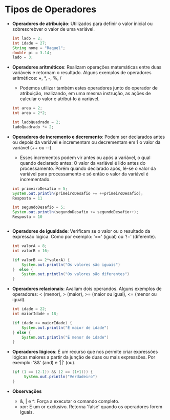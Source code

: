 # Tipos de Operadores

* **Operadores de atribuição**: Utilizados para definir o valor inicial ou sobrescrebver o valor de uma variável.   
    ~~~java   
    int lado = 2;
    int idade = 27;  
    String nome = "Raquel";  
    double pi = 3.14;
    lado = 3;  
    ~~~

* **Operadores aritméticos**: Realizam operações matemáticas entre duas variáveis e retornam o resultado. Alguns exemplos de operadores aritméticos: +, *, -, %, /  
    * Podemos utilizar também estes operadores junto do operador de atribuição, realizando, em uma mesma instrução, as ações de calcular o valor e atribuí-lo à variável.
    ~~~java
    int area = 2;
    int area = 2*2;

    int ladoQuadrado = 2; 
    ladoQuadrado *= 2; 
    ~~~

* **Operadores de incremento e decremento**: Podem ser declarados antes ou depois da variável e incrementam ou decrementam em 1 o valor da variável (++ ou --).  
    * Esses incrementos podem vir antes ou após a variável, o qual quando declarado antes: O valor da variável é lido antes do processamento. Porém quando declarado após, lê-se o valor da variável para processamento e só então o valor da variável é incrementado.
    ~~~java
    int primeiroDesafio = 5;
    System.out.println(primeiroDesafio += ++primeiroDesafio);
    Resposta = 11

    int segundoDesafio = 5;
    System.out.println(segundoDesafio += segundoDesafio++);
    Resposta = 10
    


* **Operadores de igualdade**: Verificam se o valor ou o resultado da expressão lógica. Como por exemplo: '==' (igual) ou '!=' (diferente).  
    ~~~java
    int valorA = 8;
    int valorB = 16;

    (if valorB == 2*valorA) { 
        System.out.println("Os valores são iguais")
    }  else { 
        System.out.println("Os valores são diferentes")
    }
    ~~~

* **Operadores relacionais**: Avaliam dois operandos. Alguns exemplos de operadores: < (menor), > (maior), >= (maior ou igual), <= (menor ou igual).  
    ~~~java
    int idade = 22;
    int maiorIdade = 18;

    (if idade >= maiorIdade) { 
        System.out.println("É maior de idade")
    } else { 
        System.out.println("É menor de idade")
    }
    ~~~

* **Operadores lógicos**: É um recurso que nos permite criar expressões lógicas maiores a partir da junção de duas ou mais expressões. Por exemplo: '&&' (and) e '||' (ou).

    ~~~java
    (if (1 == (2-1)) && (2 == (1+1))) { 
         System.out.println("Verdadeiro")
    }
    ~~~

* **Observações**
    * &, | e ^: Força a executar o comando completo.
    * xor: É um or exclusivo. Retorna 'false' quando os operadores forem iguais.